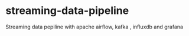 # streaming-data-pipeline
Streaming data pepiline with apache airflow,  kafka ,  influxdb and grafana
